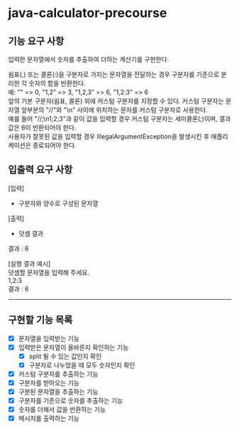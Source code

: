 # java-calculator-precourse

## 기능 요구 사항
입력한 문자열에서 숫자를 추출하여 더하는 계산기를 구현한다.

쉼표(,) 또는 콜론(:)을 구분자로 가지는 문자열을 전달하는 경우 구분자를 기준으로 분리한 각 숫자의 합을 반환한다.  
예: "" => 0, "1,2" => 3, "1,2,3" => 6, "1,2:3" => 6  
앞의 기본 구분자(쉼표, 콜론) 외에 커스텀 구분자를 지정할 수 있다. 커스텀 구분자는 문자열 앞부분의 "//"와 "\n" 사이에 위치하는 문자를 커스텀 구분자로 사용한다.  
예를 들어 "//;\n1;2;3"과 같이 값을 입력할 경우 커스텀 구분자는 세미콜론(;)이며, 결과 값은 6이 반환되어야 한다.  
사용자가 잘못된 값을 입력할 경우 IllegalArgumentException을 발생시킨 후 애플리케이션은 종료되어야 한다.

## 입출력 요구 사항
[입력]
- 구분자와 양수로 구성된 문자열

[출력]
- 덧셈 결과

결과 : 6

[실행 결과 예시]  
덧셈할 문자열을 입력해 주세요.  
1,2:3  
결과 : 6

---
## 구현할 기능 목록
-[x] 문자열을 입력받는 기능
-[x] 입력받은 문자열이 올바른지 확인하는 기능
  -[x] split 될 수 있는 값인지 확인
  -[x] 구분자로 나누었을 때 모두 숫자인지 확인
-[x] 커스텀 구분자를 추출하는 기능
-[x] 구분자를 받아오는 기능
-[x] 구분된 문자열을 추출하는 기능
-[x] 구분자를 기준으로 숫자를 추출하는 기능
-[x] 숫자를 더해서 값을 반환하는 기능
-[x] 메시지를 출력하는 기능
